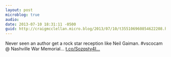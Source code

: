 ```yaml
---
layout: post
microblog: true
audio: 
date: 2013-07-10 18:31:11 -0500
guid: http://craigmcclellan.micro.blog/2013/07/10/t355106960854622208.html
---
```

Never seen an author get a rock star reception like Neil Gaiman. #vscocam @ Nashville War Memorial… [t.co/Sozqsty4I...](http://t.co/Sozqsty4IC)
